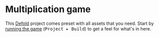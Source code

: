 # Multiplication game

This [Defold](defold.com) project comes preset with all assets that you need. Start by [running the game](defold://build) (<kbd>Project ▸ Build</kbd>) to get a feel for what's in here.
